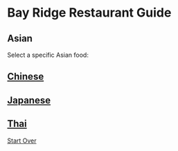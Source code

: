 # Bay Ridge Restaurant Guide
## Asian

Select a specific Asian food:
## [Chinese](chinese.md)
## [Japanese](japanese.md)
## [Thai](thai.md)

[Start Over](../home.md)
